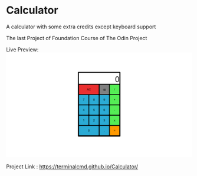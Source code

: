 # Calculator
A calculator with some extra credits except keyboard support

The last Project of Foundation Course of The Odin Project

Live Preview:![alt text](Calculator.png)

Project Link : https://terminalcmd.github.io/Calculator/
